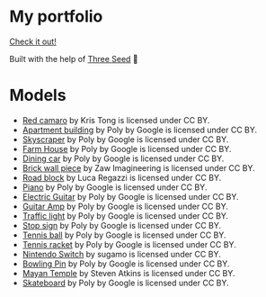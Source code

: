 # My portfolio

[Check it out!]()

Built with the help of [Three Seed](https://github.com/edwinwebb/three-seed) 👏

# Models

 - [Red camaro](https://poly.google.com/view/7bF7UVAoYRG) by Kris Tong is licensed under CC BY.
 - [Apartment building](https://poly.google.com/view/01lqee-dZAr) by Poly by Google is licensed under CC BY.
 - [Skyscraper](https://poly.google.com/view/dIsZyy2FUY-) by Poly by Google is licensed under CC BY.
 - [Farm House](https://poly.google.com/view/bHyQe5jzdiQ) by Poly by Google is licensed under CC BY.
 - [Dining car](https://poly.google.com/view/5teci4b6krG) by Poly by Google is licensed under CC BY.
 - [Brick wall piece](https://poly.google.com/view/0ywQG-gNEGA) by Zaw Imagineering is licensed under CC BY.
 - [Road block](https://poly.google.com/view/e3QRTZLNQU5) by Luca Regazzi is licensed under CC BY.
 - [Piano](https://poly.google.com/view/7U-93vxPOER) by Poly by Google is licensed under CC BY.
 - [Electric Guitar](https://poly.google.com/view/eoSib2-NN9Y) by Poly by Google is licensed under CC BY.
 - [Guitar Amp](https://poly.google.com/view/3FiWjHDj0Zf) by Poly by Google is licensed under CC BY.
 - [Traffic light](https://poly.google.com/view/ayAwgj82oUR) by Poly by Google is licensed under CC BY.
 - [Stop sign](https://poly.google.com/view/60GyU9CdZ9r) by Poly by Google is licensed under CC BY.
 - [Tennis ball](https://poly.google.com/view/0aPpwgcBbk1) by Poly by Google is licensed under CC BY.
 - [Tennis racket](https://poly.google.com/view/72XCHXgHlg7) by Poly by Google is licensed under CC BY.
 - [Nintendo Switch](https://poly.google.com/view/47Rdi4mHQjJ) by sugamo is licensed under CC BY.
 - [Bowling Pin](https://poly.google.com/view/0ZooEG4LdJF) by Poly by Google is licensed under CC BY.
 - [Mayan Temple](https://poly.google.com/view/cf3QwX0JqGN) by Steven Atkins is licensed under CC BY.
 - [Skateboard](https://poly.google.com/view/7Dfn4VtTCWY) by Poly by Google is licensed under CC BY.
